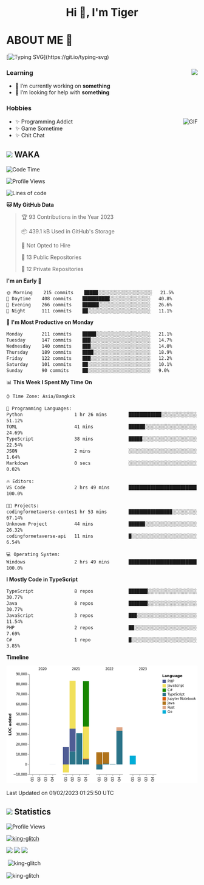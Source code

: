 <h1 align="center">Hi 👋, I'm Tiger</h1>




# ABOUT ME 💬

[![Typing SVG](https://readme-typing-svg.herokuapp.com?color=22F771&vCenter=true&lines=A+perssionate+developer+from+nowhere.)](https://git.io/typing-svg)

<div>
 <img align="right" src="https://spotify-github-profile.vercel.app/api/view?uid=12129734423&cover_image=false&theme=default&bar_color=22d016&bar_color_cover=true" />
 <h3>Learning</h3>
 
 <ul>
  <li>🔭 I’m currently working on <b>something</b></li>
  <li>🤝 I’m looking for help with <b>something</b></li>
 </ul>
 
</div>
<div>
 <h3>Hobbies</h3>
 <img align="right" height="475px"  alt="GIF" src="https://i.pinimg.com/originals/1f/b7/db/1fb7dbee557e5ed509f7517da8a84d58.gif" />
 <ul>
  <li>✨ Programming Addict</li>
  <li>✨ Game Sometime</li>
  <li>✨ Chit Chat</li>
 </ul>
 
</div>



## <img height="40" src="https://raw.githubusercontent.com/innng/innng/master/assets/kyubey.gif"/> WAKA

<!--START_SECTION:waka-->
![Code Time](http://img.shields.io/badge/Code%20Time-1%2C301%20hrs%2049%20mins-blue)

![Profile Views](http://img.shields.io/badge/Profile%20Views-4-blue)

![Lines of code](https://img.shields.io/badge/From%20Hello%20World%20I%27ve%20Written-272%20Thousand%20lines%20of%20code-blue)

**🐱 My GitHub Data** 

> 🏆 93 Contributions in the Year 2023
 > 
> 📦 439.1 kB Used in GitHub's Storage 
 > 
> 🚫 Not Opted to Hire
 > 
> 📜 13 Public Repositories 
 > 
> 🔑 12 Private Repositories  
 > 
**I'm an Early 🐤** 

```text
🌞 Morning    215 commits    █████░░░░░░░░░░░░░░░░░░░░   21.5% 
🌆 Daytime    408 commits    ██████████░░░░░░░░░░░░░░░   40.8% 
🌃 Evening    266 commits    ██████░░░░░░░░░░░░░░░░░░░   26.6% 
🌙 Night      111 commits    ██░░░░░░░░░░░░░░░░░░░░░░░   11.1%

```
📅 **I'm Most Productive on Monday** 

```text
Monday       211 commits    █████░░░░░░░░░░░░░░░░░░░░   21.1% 
Tuesday      147 commits    ███░░░░░░░░░░░░░░░░░░░░░░   14.7% 
Wednesday    140 commits    ███░░░░░░░░░░░░░░░░░░░░░░   14.0% 
Thursday     189 commits    ████░░░░░░░░░░░░░░░░░░░░░   18.9% 
Friday       122 commits    ███░░░░░░░░░░░░░░░░░░░░░░   12.2% 
Saturday     101 commits    ██░░░░░░░░░░░░░░░░░░░░░░░   10.1% 
Sunday       90 commits     ██░░░░░░░░░░░░░░░░░░░░░░░   9.0%

```


📊 **This Week I Spent My Time On** 

```text
⌚︎ Time Zone: Asia/Bangkok

💬 Programming Languages: 
Python                   1 hr 26 mins        ████████████░░░░░░░░░░░░░   51.12% 
TOML                     41 mins             ██████░░░░░░░░░░░░░░░░░░░   24.69% 
TypeScript               38 mins             █████░░░░░░░░░░░░░░░░░░░░   22.54% 
JSON                     2 mins              ░░░░░░░░░░░░░░░░░░░░░░░░░   1.64% 
Markdown                 0 secs              ░░░░░░░░░░░░░░░░░░░░░░░░░   0.02%

🔥 Editors: 
VS Code                  2 hrs 49 mins       █████████████████████████   100.0%

🐱‍💻 Projects: 
codingformetaverse-contes1 hr 53 mins        ████████████████░░░░░░░░░   67.14% 
Unknown Project          44 mins             ██████░░░░░░░░░░░░░░░░░░░   26.32% 
codingformetaverse-api   11 mins             █░░░░░░░░░░░░░░░░░░░░░░░░   6.54%

💻 Operating System: 
Windows                  2 hrs 49 mins       █████████████████████████   100.0%

```

**I Mostly Code in TypeScript** 

```text
TypeScript               8 repos             ███████░░░░░░░░░░░░░░░░░░   30.77% 
Java                     8 repos             ███████░░░░░░░░░░░░░░░░░░   30.77% 
JavaScript               3 repos             ███░░░░░░░░░░░░░░░░░░░░░░   11.54% 
PHP                      2 repos             ██░░░░░░░░░░░░░░░░░░░░░░░   7.69% 
C#                       1 repo              █░░░░░░░░░░░░░░░░░░░░░░░░   3.85%

```


**Timeline**

![Chart not found](https://raw.githubusercontent.com/king-glitch/king-glitch/main/charts/bar_graph.png) 


 Last Updated on 01/02/2023 01:25:50 UTC
<!--END_SECTION:waka-->
## <img height="40" src="https://raw.githubusercontent.com/innng/innng/master/assets/kyubey.gif"/> Statistics
![Profile Views](https://komarev.com/ghpvc/?username=king-glitch)  

<p align="left"> 
 <a href="https://github.com/ryo-ma/github-profile-trophy">
  <img src="https://github-profile-trophy.vercel.app/?username=king-glitch&theme=dracula" alt="king-glitch" />
 </a> </p>

![](https://github-profile-summary-cards.vercel.app/api/cards/profile-details?username=king-glitch&theme=dracula)
![](https://github-profile-summary-cards.vercel.app/api/cards/stats?username=king-glitch&theme=dracula) 
![](https://github-profile-summary-cards.vercel.app/api/cards/productive-time?username=king-glitch&theme=dracula)


<p>&nbsp;<img align="center" src="https://github-readme-stats.vercel.app/api?username=king-glitch&theme=dracula" alt="king-glitch" /></p>

<p><img align="center" src="https://github-readme-streak-stats.herokuapp.com/?user=king-glitch&theme=dracula" alt="king-glitch" /></p>
